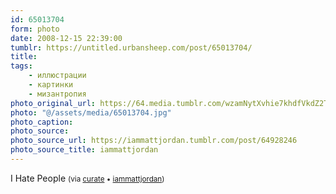```yaml
---
id: 65013704
form: photo
date: 2008-12-15 22:39:00
tumblr: https://untitled.urbansheep.com/post/65013704/
title:
tags:
    - иллюстрации
    - картинки
    - мизантропия
photo_original_url: https://64.media.tumblr.com/wzamNytXvhie7khdfVkdZ2Tco1_400.jpg
photo: "@/assets/media/65013704.jpg"
photo_caption:
photo_source:
photo_source_url: https://iammattjordan.tumblr.com/post/64928246
photo_source_title: iammattjordan
---
```


<p>I Hate People <small>(via <a href="http://curate.tumblr.com/post/64933356/via-iammattjordan">curate</a> • <a href="http://iammattjordan.tumblr.com/post/64928246">iammattjordan</a>)</small></p>
